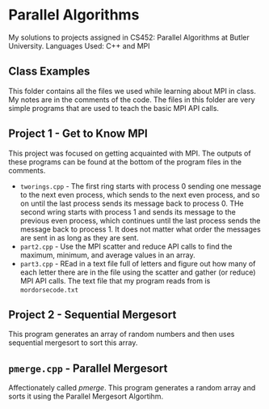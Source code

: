# Parallel Algorithms
My solutions to projects assigned in CS452: Parallel Algorithms at Butler University. Languages Used: C++ and MPI

## Class Examples 
This folder contains all the files we used while learning about MPI in class. My notes are in the comments of the code. The files in this folder are very simple programs that are used to teach the basic MPI API calls. 

## Project 1 - Get to Know MPI
This project was focused on getting acquainted with MPI. The outputs of these programs can be found at the bottom of the program files in the comments.
* `tworings.cpp` - The first ring starts with process 0 sending one message to the next even process, which sends to the next even process, and so on until the last process sends its message back to process 0. THe second wring starts with process 1 and sends its message to the previous even process, which continues until the last process sends the message back to process 1. It does not matter what order the messages are sent in as long as they are sent. 
* `part2.cpp` - Use the MPI scatter and reduce API calls to find the maximum, minimum, and average values in an array. 
* `part3.cpp` - REad in a text file full of letters and figure out how many of each letter there are in the file using the scatter and gather (or reduce) MPI API calls. The text file that my program reads from is `mordorsecode.txt` 

## Project 2 - Sequential Mergesort
This program generates an array of random numbers and then uses sequential mergesort to sort this array. 

## `pmerge.cpp` - Parallel Mergesort
Affectionately called *pmerge*. This program generates a random array and sorts it using the Parallel Mergesort Algortihm. 
